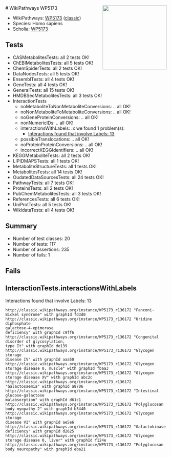 <img style="float: right; width: 200px" src="https://upload.wikimedia.org/wikipedia/commons/thumb/8/83/Wplogo_with_text_500.png/640px-Wplogo_with_text_500.png" />
# WikiPathways WP5173

* WikiPathways: [WP5173](https://wikipathways.org/pathways/WP5173) ([classic](https://classic.wikipathways.org/instance/WP5173))
* Species: Homo sapiens
* Scholia: [WP5173](https://scholia.toolforge.org/wikipathways/WP5173)
## Tests
* CASMetabolitesTests: all 2 tests OK!
* ChEBIMetabolitesTests: all 5 tests OK!
* ChemSpiderTests: all 2 tests OK!
* DataNodesTests: all 5 tests OK!
* EnsemblTests: all 4 tests OK!
* GeneTests: all 4 tests OK!
* GeneralTests: all 15 tests OK!
* HMDBSecMetabolitesTests: all 3 tests OK!
* InteractionTests
    * noMetaboliteToNonMetaboliteConversions: .. all OK!
    * noNonMetaboliteToMetaboliteConversions: .. all OK!
    * noGeneProteinConversions: .. all OK!
    * nonNumericIDs: .. all OK!
    * interactionsWithLabels: .x we found 1 problem(s):
        * [Interactions found that involve Labels: 13](#fe97a8bb)
    * possibleTranslocations: .. all OK!
    * noProteinProteinConversions: .. all OK!
    * incorrectKEGGIdentifiers: .. all OK!
* KEGGMetaboliteTests: all 2 tests OK!
* LIPIDMAPSTests: all 1 tests OK!
* MetaboliteStructureTests: all 1 tests OK!
* MetabolitesTests: all 14 tests OK!
* OudatedDataSourcesTests: all 24 tests OK!
* PathwayTests: all 7 tests OK!
* ProteinsTests: all 2 tests OK!
* PubChemMetabolitesTests: all 3 tests OK!
* ReferencesTests: all 6 tests OK!
* UniProtTests: all 5 tests OK!
* WikidataTests: all 4 tests OK!


## Summary

* Number of test classes: 20
* Number of tests: 117
* Number of assertions: 235
* Number of fails: 1

## Fails

<a name="fe97a8bb" />

## InteractionTests.interactionsWithLabels

Interactions found that involve Labels: 13
```
http://classic.wikipathways.org/instance/WP5173_r136172 "Fanconi-Bickel syndrome" with graphId fd3d0
http://classic.wikipathways.org/instance/WP5173_r136172 "Uridine diphosphate 
galactose-4-epimerase 
deficiency" with graphId c9ff6
http://classic.wikipathways.org/instance/WP5173_r136172 "Congenital disorder of glycosylation, 
type It" with graphId de139
http://classic.wikipathways.org/instance/WP5173_r136172 "Glycogen storage 
disease IV" with graphId aaa50
http://classic.wikipathways.org/instance/WP5173_r136172 "Glycogen storage disease 0, muscle" with graphId fbaa3
http://classic.wikipathways.org/instance/WP5173_r136172 "Glycogen storage disease XV" with graphId abc2c
http://classic.wikipathways.org/instance/WP5173_r136172 "Galactosaemia" with graphId a8706
http://classic.wikipathways.org/instance/WP5173_r136172 "Intestinal glucose-galactose 
malabsorption" with graphId d61c1
http://classic.wikipathways.org/instance/WP5173_r136172 "Polyglucosan body myopathy 2" with graphId b5440
http://classic.wikipathways.org/instance/WP5173_r136172 "Glycogen storage 
disease VI" with graphId ae5e6
http://classic.wikipathways.org/instance/WP5173_r136172 "Galactokinase deficiency" with graphId d2625
http://classic.wikipathways.org/instance/WP5173_r136172 "Glycogen storage disease 0, liver" with graphId f124e
http://classic.wikipathways.org/instance/WP5173_r136172 "Polyglucosan body neuropathy" with graphId eba21
```

